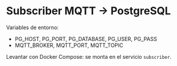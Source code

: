# Subscriber MQTT → PostgreSQL

Variables de entorno:
- PG_HOST, PG_PORT, PG_DATABASE, PG_USER, PG_PASS
- MQTT_BROKER, MQTT_PORT, MQTT_TOPIC

Levantar con Docker Compose: se monta en el servicio `subscriber`.
